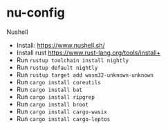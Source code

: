 # nu-config
Nushell
* Install: https://www.nushell.sh/
* Install rust https://www.rust-lang.org/tools/install+
* Run `rustup toolchain install nightly`
* Run `rustup default nightly`
* Run `rustup target add wasm32-unknown-unknown`
* Run `cargo install coreutils`
* Run `cargo install bat`
* Run `cargo install ripgrep`
* Run `cargo install broot`
* Run `cargo install cargo-wasix`
* Run `cargo install cargo-leptos`

